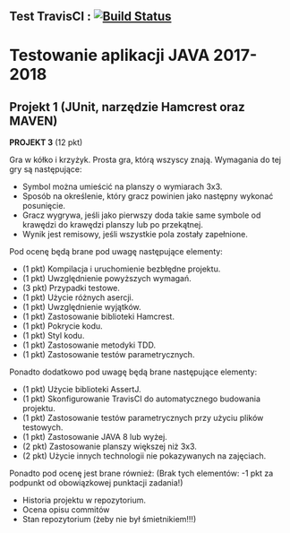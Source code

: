 ## Test TravisCI : [![Build Status](https://travis-ci.com/TestowanieJAVA2017-2018Gr2/projekt1-Rilok.svg?token=MsEMbsCkG5F6qSzosrzx&branch=master)](https://travis-ci.com/TestowanieJAVA2017-2018Gr2/projekt1-Rilok/jobs/118347455)

# Testowanie aplikacji JAVA 2017-2018
## Projekt 1 (JUnit, narzędzie Hamcrest oraz MAVEN) 


**PROJEKT 3** (12 pkt)

Gra w kółko i krzyżyk. Prosta gra, którą wszyscy znają. Wymagania do tej gry są następujące:
- Symbol można umieścić na planszy o wymiarach 3x3.
- Sposób na określenie, który gracz powinien jako następny wykonać posunięcie.
- Gracz wygrywa, jeśli jako pierwszy doda takie same symbole od krawędzi do krawędzi planszy
lub po przekątnej.
- Wynik jest remisowy, jeśli wszystkie pola zostały zapełnione.

Pod ocenę będą brane pod uwagę następujące elementy:
- (1 pkt) Kompilacja i uruchomienie bezbłędne projektu.
- (1 pkt) Uwzględnienie powyższych wymagań.
- (3 pkt) Przypadki testowe.
- (1 pkt) Użycie różnych asercji.
- (1 pkt) Uwzględnienie wyjątków.
- (1 pkt) Zastosowanie biblioteki Hamcrest.
- (1 pkt) Pokrycie kodu.
- (1 pkt) Styl kodu.
- (1 pkt) Zastosowanie metodyki TDD.
- (1 pkt) Zastosowanie testów parametrycznych.

Ponadto dodatkowo pod uwagę będą brane następujące elementy: 

- (1 pkt) Użycie biblioteki AssertJ.
- (1 pkt) Skonfigurowanie TravisCI do automatycznego budowania projektu.
- (1 pkt) Zastosowanie testów parametrycznych przy użyciu plików testowych.
- (1 pkt) Zastosowanie JAVA 8 lub wyżej.
- (2 pkt) Zastosowanie planszy większej niż 3x3.
- (2 pkt) Użycie innych technologii nie pokazywanych na zajęciach.

Ponadto pod ocenę jest brane również: (Brak tych elementów: -1 pkt za
podpunkt od obowiązkowej punktacji zadania!)
- Historia projektu w repozytorium.
- Ocena opisu commitów 
- Stan repozytorium (żeby nie był śmietnikiem!!!)

